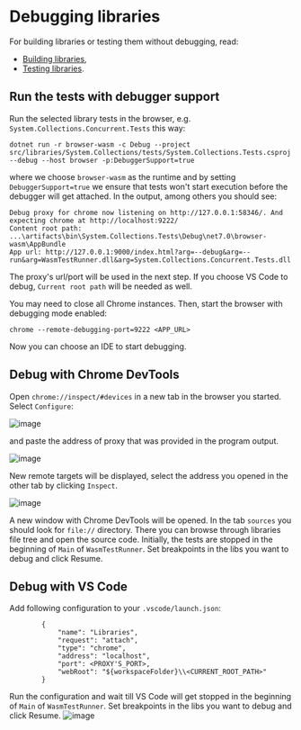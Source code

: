 # Debugging libraries

For building libraries or testing them without debugging, read:
- [Building libraries](https://github.com/dotnet/runtime/blob/main/docs/workflow/building/libraries/README.md),
- [Testing libraries](https://github.com/dotnet/runtime/blob/main/docs/workflow/testing/libraries/testing.md).

## Run the tests with debugger support

Run the selected library tests in the browser, e.g. `System.Collections.Concurrent.Tests` this way:
```
dotnet run -r browser-wasm -c Debug --project src/libraries/System.Collections/tests/System.Collections.Tests.csproj --debug --host browser -p:DebuggerSupport=true
```
where we choose `browser-wasm` as the runtime and by setting `DebuggerSupport=true` we ensure that tests won't start execution before the debugger will get attached. In the output, among others you should see:

```
Debug proxy for chrome now listening on http://127.0.0.1:58346/. And expecting chrome at http://localhost:9222/
Content root path: ...\artifacts\bin\System.Collections.Tests\Debug\net7.0\browser-wasm\AppBundle
App url: http://127.0.0.1:9000/index.html?arg=--debug&arg=--run&arg=WasmTestRunner.dll&arg=System.Collections.Concurrent.Tests.dll
```
The proxy's url/port will be used in the next step. If you choose VS Code to debug, `Current root path` will be needed as well.

You may need to close all Chrome instances. Then, start the browser with debugging mode enabled:

`chrome --remote-debugging-port=9222 <APP_URL>`

Now you can choose an IDE to start debugging.

## Debug with Chrome DevTools
Open `chrome://inspect/#devices` in a new tab in the browser you started. Select `Configure`:

![image](https://user-images.githubusercontent.com/32700855/201867874-7f707eb1-e859-441c-8205-abb70a7a0d0b.png)

and paste the address of proxy that was provided in the program output.

![image](https://user-images.githubusercontent.com/32700855/201862487-df76a06c-b24d-41a0-bf06-6959bba59a58.png)

New remote targets will be displayed, select the address you opened in the other tab by clicking `Inspect`.

![image](https://user-images.githubusercontent.com/32700855/201863048-6a4fe20b-a215-435d-b594-47750fcb2872.png)

A new window with Chrome DevTools will be opened. In the tab `sources` you should look for `file://` directory. There you can browse through libraries file tree and open the source code. Initially, the tests are stopped in the beginning of `Main` of `WasmTestRunner`. Set breakpoints in the libs you want to debug and click Resume.

## Debug with VS Code

Add following configuration to your `.vscode/launch.json`:
```
        {
            "name": "Libraries",
            "request": "attach",
            "type": "chrome",
            "address": "localhost",
            "port": <PROXY'S_PORT>,
            "webRoot": "${workspaceFolder}\\<CURRENT_ROOT_PATH>"
        }
```
Run the configuration and wait till VS Code will get stopped in the beginning of `Main` of `WasmTestRunner`. Set breakpoints in the libs you want to debug and click Resume.
![image](https://user-images.githubusercontent.com/32700855/201890837-5c338ce1-2957-4dcf-aa3b-78045d131f0a.png)

